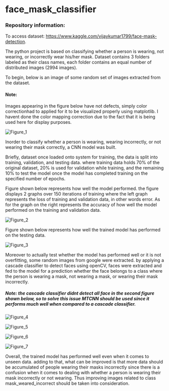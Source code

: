 # face_mask_classifier


### Repository information:

To access dataset: https://www.kaggle.com/vijaykumar1799/face-mask-detection.

The python project is based on classifying whether a person is wearing, not wearing, or incorrectly wear his/her mask.
Dataset contains 3 folders labeled as their class names, each folder contains an equal number of distributed images (2994 images).


To begin, below is an image of some random set of images extracted from the dataset.

#### Note: 

Images appearing in the figure below have not defects, simply color correctionhad to applied for it to be visualized properly using matplotlib. I havent done the color mapping correction due to the fact that it is being used here for display purposes.


![Figure_1](https://user-images.githubusercontent.com/54745383/118973155-0b336b80-b97a-11eb-9e76-d84b8afd5236.png)


Inorder to classify whether a person is wearing, wearing incorrectly, or not wearing their mask correctly, a CNN model was built.

Briefly, dataset once loaded onto system for training, the data is split into training, validation, and testing data. where training data holds 70% of the original dataset, 20% is used for validation while training, and the remaining 10% to test the model once the model has completed training on the specified number of epochs.


Figure shown below represents how well the model performed. the figure displays 2 graphs over 150 iterations of training where the left graph represents the loss of training and validation data, in other words error. As for the graph on the right represents the accuracy of how well the model performed on the training and validation data.

![Figure_2](https://user-images.githubusercontent.com/54745383/118974661-bd1f6780-b97b-11eb-8dbe-dda8673f4a9c.png)


Figure shown below represents how well the trained model has performed on the testing data.

![Figure_3](https://user-images.githubusercontent.com/54745383/118976452-b1cd3b80-b97d-11eb-9f6c-5e26db21e7a7.png)


Moreover to actually test whether the model has performed well or it is not overfitting, some random images from google were extracted. by applying a cascade classifier to detect faces using openCV, faces were extracted and fed to the model for a prediction whether the face belongs to a class where the person is wearing a mask, not wearing a mask, or wearing their mask incorrectly.

##### Note: the cascade classifier didnt detect all face in the second figure shown below, so to solve this issue MTCNN should be used since it performs much well when compared to a cascade classifier.

![Figure_4](https://user-images.githubusercontent.com/54745383/118977030-65363000-b97e-11eb-9866-e38f21449c6e.png)


![Figure_5](https://user-images.githubusercontent.com/54745383/118977037-67988a00-b97e-11eb-9164-21fe2105f237.png)


![Figure_6](https://user-images.githubusercontent.com/54745383/118977050-6bc4a780-b97e-11eb-99c0-59268a11e4a2.png)


![Figure_7](https://user-images.githubusercontent.com/54745383/118977067-70895b80-b97e-11eb-9df2-4215d2a98197.png)


Overall, the trained model has performed well even when it comes to unseen data. adding to that, what can be improved is that more data should be accumulated of people wearing their masks incorrectly since there is a confusion when it comes to dealing with whether a person is wearing their mask incorrectly or not wearing. Thus improving images related to class mask_weared_incorrect should be taken into consideration.

